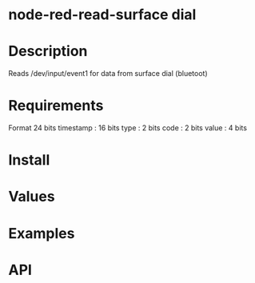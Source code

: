 # node-red-read-surface dial

Description
===========
Reads /dev/input/event1 for data from surface dial (bluetoot)

Requirements
============
Format 24 bits
timestamp : 16 bits
type      :  2 bits
code      :  2 bits
value     :  4 bits

Install
=======

Values
========

Examples
========

API
===
